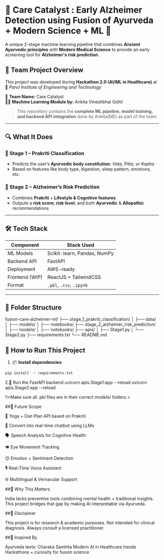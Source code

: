 # 🧠 Care Catalyst : Early Alzheimer Detection using Fusion of Ayurveda + Modern Science + ML 🌿

A unique 2-stage machine learning pipeline that combines **Ancient Ayurvedic principles** with **Modern Medical Science** to provide an early screening tool for **Alzheimer's risk prediction**.


## 👥 Team Project Overview

This project was developed during **Hackathon 2.0 (AI/ML in Healthcare)** at  
📍 *Parul Institute of Engineering and Technology*

🧠 **Team Name:** Care Catalyst  
👩‍💻 **Machine Learning Module by:** Ankita Vineshbhai Gohil

> This repository contains the **complete ML pipeline, model training, and backend API integration** done by Ankita(ME)  as part of the team.

---

## 🔍 What It Does

### 🧪 Stage 1 – Prakriti Classification
- Predicts the user’s **Ayurvedic body constitution**: *Vata, Pitta, or Kapha*
- Based on features like body type, digestion, sleep pattern, emotions, etc.

### 🧠 Stage 2 – Alzheimer’s Risk Prediction
- Combines **Prakriti** + **Lifestyle & Cognitive features**
- Outputs a **risk score**, **risk level**, and both **Ayurvedic** & **Allopathic** recommendations

---

## 🛠️ Tech Stack

| Component      | Stack Used                 |
|----------------|----------------------------|
| ML Models      | Scikit-learn, Pandas, NumPy |
| Backend API    | FastAPI                    |
| Deployment     | AWS-ready                  |
| Frontend (WIP) | ReactJS + TailwindCSS      |
| Format         | `.pkl`, `.csv`, `.ipynb`   |

---

## 📂 Folder Structure
fusion-care-alzheimer-ml/
├── stage_1_prakriti_classification/
│ ├── data/
│ ├── models/
│ ├── notebooks/
├── stage_2_alzheimer_risk_prediction/
│ ├── models/
│ ├── notebooks/
├── apis/
│ ├── Stage1.py
│ └── Stage2.py
├── requirements.txt
└── README.md

## 🚀 How to Run This Project

1. 📦 **Install dependencies**
```bash
pip install -r requirements.txt
```
2.🧠 Run the FastAPI backend
uvicorn apis.Stage1:app --reload
uvicorn apis.Stage2:app --reload

!!<Make sure all .pkl files are in their correct models/ folders.>

##🔮 Future Scope

🧘 Yoga + Diet Plan API based on Prakriti

🤖 Convert into real-time chatbot using LLMs

🗣️ Speech Analysis for Cognitive Health

👁️ Eye Movement Tracking

😊 Emotion + Sentiment Detection

🎙️ Real-Time Voice Assistant

🌐 Multilingual & Vernacular Support

##🧠 Why This Matters

India lacks preventive tools combining mental health + traditional insights.
This project bridges that gap by making AI interpretable via Ayurveda.

##📌 Disclaimer

This project is for research & academic purposes.
Not intended for clinical diagnosis. Always consult a licensed practitioner.

##💖 Inspired By

Ayurveda texts: Charaka Samhita
Modern AI in Healthcare trends
Hackathons + curiosity for fusion science 


